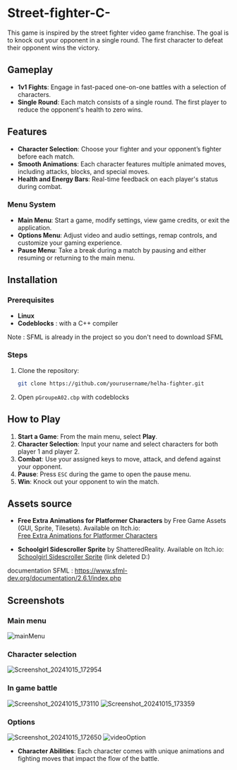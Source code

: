 # Street-fighter-C-

This game is inspired by the street fighter video game franchise. The goal is to knock out your opponent in a single round. The first character to defeat their opponent wins the victory.



## Gameplay

- **1v1 Fights**: Engage in fast-paced one-on-one battles with a selection of characters.
- **Single Round**: Each match consists of a single round. The first player to reduce the opponent's health to zero wins.


## Features

- **Character Selection**: Choose your fighter and your opponent’s fighter before each match.
- **Smooth Animations**: Each character features multiple animated moves, including attacks, blocks, and special moves.
- **Health and Energy Bars**: Real-time feedback on each player's status during combat.

### Menu System

- **Main Menu**: Start a game, modify settings, view game credits, or exit the application.
- **Options Menu**: Adjust video and audio settings, remap controls, and customize your gaming experience.
- **Pause Menu**: Take a break during a match by pausing and either resuming or returning to the main menu.


## Installation
### Prerequisites
- **Linux**
- **Codeblocks** : with a C++ compiler

Note : SFML is already in the project so you don't need to download SFML

### Steps

1. Clone the repository:
   ```bash
   git clone https://github.com/yourusername/helha-fighter.git

2. Open   ```pGroupeA02.cbp``` with codeblocks




## How to Play

1. **Start a Game**: From the main menu, select **Play**.
2. **Character Selection**: Input your name and select characters for both player 1 and player 2.
3. **Combat**: Use your assigned keys to move, attack, and defend against your opponent.
4. **Pause**: Press `ESC` during the game to open the pause menu.
5. **Win**: Knock out your opponent to win the match.
## Assets source

- **Free Extra Animations for Platformer Characters** by Free Game Assets (GUI, Sprite, Tilesets). Available on Itch.io:  
  [Free Extra Animations for Platformer Characters](https://free-game-assets.itch.io/free-extra-animations-for-platformer-characters)

- **Schoolgirl Sidescroller Sprite** by ShatteredReality. Available on Itch.io:  
  [Schoolgirl Sidescroller Sprite](https://shatteredreality.itch.io/schoolgirl) (link deleted D:)


documentation SFML : https://www.sfml-dev.org/documentation/2.6.1/index.php

## Screenshots
### Main menu
![mainMenu](https://github.com/user-attachments/assets/bf234c29-f04c-41b8-849b-2ebd34a980ab)

### Character selection
![Screenshot_20241015_172954](https://github.com/user-attachments/assets/e22030bb-2e89-495b-adaa-f8739ae3a63a)

### In game battle
![Screenshot_20241015_173110](https://github.com/user-attachments/assets/0f3c7205-bad7-4d39-96d6-275d144a9175)
![Screenshot_20241015_173359](https://github.com/user-attachments/assets/d8766f58-bc8a-4974-b0a4-5e21876488e6)


### Options
![Screenshot_20241015_172650](https://github.com/user-attachments/assets/3baed179-cc19-4abb-a312-4fc947088342)
![videoOption](https://github.com/user-attachments/assets/a3811eed-cb90-4895-b964-0c2269d70341)




- **Character Abilities**: Each character comes with unique animations and fighting moves that impact the flow of the battle.